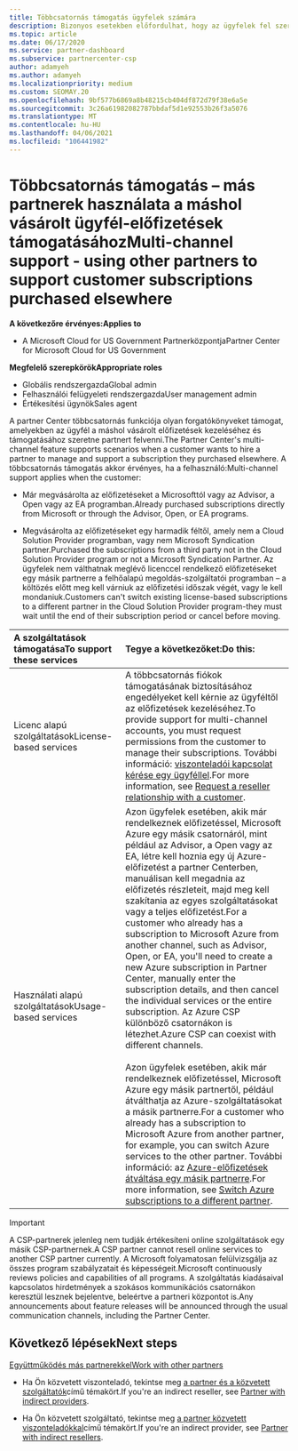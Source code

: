 ```yaml
---
title: Többcsatornás támogatás ügyfelek számára
description: Bizonyos esetekben előfordulhat, hogy az ügyfelek fel szeretnék venni Önt egy olyan előfizetés kiépítésére és támogatására, amelyet máshol vásároltak.
ms.topic: article
ms.date: 06/17/2020
ms.service: partner-dashboard
ms.subservice: partnercenter-csp
author: adamyeh
ms.author: adamyeh
ms.localizationpriority: medium
ms.custom: SEOMAY.20
ms.openlocfilehash: 9bf577b6869a8b48215cb404df872d79f38e6a5e
ms.sourcegitcommit: 3c26a61982082787bbdaf5d1e92553b26f3a5076
ms.translationtype: MT
ms.contentlocale: hu-HU
ms.lasthandoff: 04/06/2021
ms.locfileid: "106441982"
---
```

# <a name="multi-channel-support---using-other-partners-to-support-customer-subscriptions-purchased-elsewhere"></a><span data-ttu-id="e4b11-103">Többcsatornás támogatás – más partnerek használata a máshol vásárolt ügyfél-előfizetések támogatásához</span><span class="sxs-lookup"><span data-stu-id="e4b11-103">Multi-channel support - using other partners to support customer subscriptions purchased elsewhere</span></span>

<span data-ttu-id="e4b11-104">**A következőre érvényes:**</span><span class="sxs-lookup"><span data-stu-id="e4b11-104">**Applies to**</span></span>

- <span data-ttu-id="e4b11-105">A Microsoft Cloud for US Government Partnerközpontja</span><span class="sxs-lookup"><span data-stu-id="e4b11-105">Partner Center for Microsoft Cloud for US Government</span></span>

<span data-ttu-id="e4b11-106">**Megfelelő szerepkörök**</span><span class="sxs-lookup"><span data-stu-id="e4b11-106">**Appropriate roles**</span></span>

- <span data-ttu-id="e4b11-107">Globális rendszergazda</span><span class="sxs-lookup"><span data-stu-id="e4b11-107">Global admin</span></span>
- <span data-ttu-id="e4b11-108">Felhasználói felügyeleti rendszergazda</span><span class="sxs-lookup"><span data-stu-id="e4b11-108">User management admin</span></span>
- <span data-ttu-id="e4b11-109">Értékesítési ügynök</span><span class="sxs-lookup"><span data-stu-id="e4b11-109">Sales agent</span></span>

<span data-ttu-id="e4b11-110">A partner Center többcsatornás funkciója olyan forgatókönyveket támogat, amelyekben az ügyfél a máshol vásárolt előfizetések kezeléséhez és támogatásához szeretne partnert felvenni.</span><span class="sxs-lookup"><span data-stu-id="e4b11-110">The Partner Center's multi-channel feature supports scenarios when a customer wants to hire a partner to manage and support a subscription they purchased elsewhere.</span></span> <span data-ttu-id="e4b11-111">A többcsatornás támogatás akkor érvényes, ha a felhasználó:</span><span class="sxs-lookup"><span data-stu-id="e4b11-111">Multi-channel support applies when the customer:</span></span>

- <span data-ttu-id="e4b11-112">Már megvásárolta az előfizetéseket a Microsofttól vagy az Advisor, a Open vagy az EA programban.</span><span class="sxs-lookup"><span data-stu-id="e4b11-112">Already purchased subscriptions directly from Microsoft or through the Advisor, Open, or EA programs.</span></span>

- <span data-ttu-id="e4b11-113">Megvásárolta az előfizetéseket egy harmadik féltől, amely nem a Cloud Solution Provider programban, vagy nem Microsoft Syndication partner.</span><span class="sxs-lookup"><span data-stu-id="e4b11-113">Purchased the subscriptions from a third party not in the Cloud Solution Provider program or not a Microsoft Syndication Partner.</span></span> <span data-ttu-id="e4b11-114">Az ügyfelek nem válthatnak meglévő licenccel rendelkező előfizetéseket egy másik partnerre a felhőalapú megoldás-szolgáltatói programban – a költözés előtt meg kell várniuk az előfizetési időszak végét, vagy le kell mondaniuk.</span><span class="sxs-lookup"><span data-stu-id="e4b11-114">Customers can't switch existing license-based subscriptions to a different partner in the Cloud Solution Provider program-they must wait until the end of their subscription period or cancel before moving.</span></span>

|<span data-ttu-id="e4b11-115">A szolgáltatások támogatása</span><span class="sxs-lookup"><span data-stu-id="e4b11-115">To support these services</span></span>  | <span data-ttu-id="e4b11-116">Tegye a következőket:</span><span class="sxs-lookup"><span data-stu-id="e4b11-116">Do this:</span></span> |
|:---------|:---------|
|<span data-ttu-id="e4b11-117">Licenc alapú szolgáltatások</span><span class="sxs-lookup"><span data-stu-id="e4b11-117">License-based services</span></span>    | <span data-ttu-id="e4b11-118">A többcsatornás fiókok támogatásának biztosításához engedélyeket kell kérnie az ügyféltől az előfizetések kezeléséhez.</span><span class="sxs-lookup"><span data-stu-id="e4b11-118">To provide support for multi-channel accounts, you must request permissions from the customer to manage their subscriptions.</span></span> <span data-ttu-id="e4b11-119">További információ: [viszonteladói kapcsolat kérése egy ügyféllel](request-a-relationship-with-a-customer.md).</span><span class="sxs-lookup"><span data-stu-id="e4b11-119">For more information, see [Request a reseller relationship with a customer](request-a-relationship-with-a-customer.md).</span></span>   |
|<span data-ttu-id="e4b11-120">Használati alapú szolgáltatások</span><span class="sxs-lookup"><span data-stu-id="e4b11-120">Usage-based services</span></span>     |  <span data-ttu-id="e4b11-121">Azon ügyfelek esetében, akik már rendelkeznek előfizetéssel, Microsoft Azure egy másik csatornáról, mint például az Advisor, a Open vagy az EA, létre kell hoznia egy új Azure-előfizetést a partner Centerben, manuálisan kell megadnia az előfizetés részleteit, majd meg kell szakítania az egyes szolgáltatásokat vagy a teljes előfizetést.</span><span class="sxs-lookup"><span data-stu-id="e4b11-121">For a customer who already has a subscription to Microsoft Azure from another channel, such as Advisor, Open, or EA, you'll need to create a new Azure subscription in Partner Center, manually enter the subscription details, and then cancel the individual services or the entire subscription.</span></span> <span data-ttu-id="e4b11-122">Az Azure CSP különböző csatornákon is létezhet.</span><span class="sxs-lookup"><span data-stu-id="e4b11-122">Azure CSP can coexist with different channels.</span></span><br/><br/> <span data-ttu-id="e4b11-123">Azon ügyfelek esetében, akik már rendelkeznek előfizetéssel, Microsoft Azure egy másik partnertől, például átválthatja az Azure-szolgáltatásokat a másik partnerre.</span><span class="sxs-lookup"><span data-stu-id="e4b11-123">For a customer who already has a subscription to Microsoft Azure from another partner, for example, you can switch Azure services to the other partner.</span></span>  <span data-ttu-id="e4b11-124">További információ: az [Azure-előfizetések átváltása egy másik partnerre](switch-azure-subscriptions-to-a-different-partner.md).</span><span class="sxs-lookup"><span data-stu-id="e4b11-124">For more information, see [Switch Azure subscriptions to a different partner](switch-azure-subscriptions-to-a-different-partner.md).</span></span> |

> [!IMPORTANT]  
> <span data-ttu-id="e4b11-125">A CSP-partnerek jelenleg nem tudják értékesíteni online szolgáltatások egy másik CSP-partnernek.</span><span class="sxs-lookup"><span data-stu-id="e4b11-125">A CSP partner cannot resell online services to another CSP partner currently.</span></span> <span data-ttu-id="e4b11-126">A Microsoft folyamatosan felülvizsgálja az összes program szabályzatait és képességeit.</span><span class="sxs-lookup"><span data-stu-id="e4b11-126">Microsoft continuously reviews policies and capabilities of all programs.</span></span> <span data-ttu-id="e4b11-127">A szolgáltatás kiadásaival kapcsolatos hirdetmények a szokásos kommunikációs csatornákon keresztül lesznek bejelentve, beleértve a partneri központot is.</span><span class="sxs-lookup"><span data-stu-id="e4b11-127">Any announcements about feature releases will be announced through the usual communication channels, including the Partner Center.</span></span>

## <a name="next-steps"></a><span data-ttu-id="e4b11-128">Következő lépések</span><span class="sxs-lookup"><span data-stu-id="e4b11-128">Next steps</span></span>

[<span data-ttu-id="e4b11-129">Együttműködés más partnerekkel</span><span class="sxs-lookup"><span data-stu-id="e4b11-129">Work with other partners</span></span>](work-with-other-partners.md)

- <span data-ttu-id="e4b11-130">Ha Ön közvetett viszonteladó, tekintse meg [a partner és a közvetett szolgáltatók](indirect-reseller-tasks-in-partner-center.md)című témakört.</span><span class="sxs-lookup"><span data-stu-id="e4b11-130">If you're an indirect reseller, see [Partner with indirect providers](indirect-reseller-tasks-in-partner-center.md).</span></span>

- <span data-ttu-id="e4b11-131">Ha Ön közvetett szolgáltató, tekintse meg [a partner közvetett viszonteladókkal](indirect-provider-tasks-in-partner-center.md)című témakört.</span><span class="sxs-lookup"><span data-stu-id="e4b11-131">If you're an indirect provider, see [Partner with indirect resellers](indirect-provider-tasks-in-partner-center.md).</span></span>
